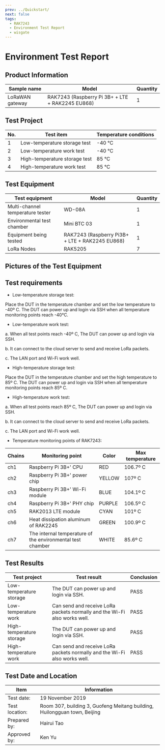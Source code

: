 ```yaml
---
prev: ../Quickstart/
next: false
tags:
  - RAK7243
  - Environment Test Report
  - wisgate
---
```


# Environment Test Report

## Product Information

| Sample name     | Model                                            | Quantity |
| --------------- | ------------------------------------------------ | -------- |
| LoRaWAN gateway | RAK7243 (Raspberry Pi 3B+ + LTE + RAK2245 EU868) | 1        |

## Test Project

| No. | Test item                     | Temperature conditions |
| --- | ----------------------------- | ---------------------- |
| 1   | Low-temperature storage test  | -40 ℃                  |
| 2   | Low-temperature work test     | -40 ℃                  |
| 3   | High-temperature storage test | 85 ℃                   |
| 4   | High-temperature work test    | 85 ℃                   |

## Test Equipment

| Test equipment                   | Model                                           | Quantity |
| -------------------------------- | ----------------------------------------------- | -------- |
| Multi-channel temperature tester | WD-08A                                          | 1        |
| Environmental test chamber       | Mini BTC 03                                     | 1        |
| Equipment being tested           | RAK7243 (Raspberry Pi3B+ + LTE + RAK2245 EU868) | 1        |
| LoRa Nodes                       | RAK5205                                         | 7        |

## Pictures of the Test Equipment

<rk-img
  src="/assets/images/wisgate/rak7243/testing-report/1.tester.png"
  width="50%"
  caption="Multi-channel temperature tester"
/>

<rk-img
  src="/assets/images/wisgate/rak7243/testing-report/2.png"
  width="50%"
  caption="RAK7243"
/>

<rk-img
  src="/assets/images/wisgate/rak7243/testing-report/3.test_chamber.png"
  width="50%"
  caption="Enviromental test chamber"
/>

<rk-img
  src="/assets/images/wisgate/rak7243/testing-report/4.lora-nodes.png"
  width="50%"
  caption="LoRa nodes"
/>

## Test requirements

- Low-temperature storage test:

Place the DUT in the temperature chamber and set the low temperature to -40º C. The DUT can power up and login via SSH when all temperature monitoring points reach -40℃.

- Low-temperature work test:

a. When all test points reach -40º C, The DUT can power up and login via SSH.

b. It can connect to the cloud server to send and receive LoRa packets.

c. The LAN port and Wi-Fi work well.

- High-temperature storage test:

Place the DUT in the temperature chamber and set the high temperature to 85º C. The DUT can power up and login via SSH when all temperature monitoring points reach 85º C.

- High-temperature work test:

a. When all test points reach 85º C, The DUT can power up and login via SSH.

b. It can connect to the cloud server to send and receive LoRa packets.

c. The LAN port and Wi-Fi work well.

- Temperature monitoring points of RAK7243:

| Chains | Monitoring point                                           | Color  | Max temperature |
| ------ | ---------------------------------------------------------- | ------ | --------------- |
| ch1    | Raspberry Pi 3B+' CPU                                      | RED    | 106.7º C        |
| ch2    | Raspberry Pi 3B+' power chip                               | YELLOW | 107º C          |
| ch3    | Raspberry Pi 3B+' Wi-Fi module                             | BLUE   | 104.1º C        |
| ch4    | Raspberry Pi 3B+' PHY chip                                 | PURPLE | 106.5º C        |
| ch5    | RAK2013 LTE module                                         | CYAN   | 101º C          |
| ch6    | Heat dissipation aluminum of RAK2245                       | GREEN  | 100.9º C        |
| ch7    | The internal temperature of the environmental test chamber | WHITE  | 85.6º C         |

<rk-img
  src="/assets/images/wisgate/rak7243/testing-report/5.png"
  width="75%"
  caption="Temperature monitoring points"
/>

## Test Results

| Test project             | Test result                                                               | Conclusion |
| ------------------------ | ------------------------------------------------------------------------- | ---------- |
| Low-temperature storage  | The DUT can power up and login via SSH.                                   | PASS       |
| Low-temperature work     | Can send and receive LoRa packets normally and the Wi-Fi also works well. | PASS       |
| High-temperature storage | The DUT can power up and login via SSH.                                   | PASS       |
| High-temperature work    | Can send and receive LoRa packets normally and the Wi-Fi also works well. | PASS       |

<rk-img
  src="/assets/images/wisgate/rak7243/testing-report/6.png"
  width="75%"
  caption="Send and receive LoRa packets at -40º C"
/>

<rk-img
  src="/assets/images/wisgate/rak7243/testing-report/7.lora-packets.png"
  width="75%"
  caption="Send and receive packets at 85º C"
/>

<rk-img
  src="/assets/images/wisgate/rak7243/testing-report/8.wifi.png"
  width="75%"
  caption="Wi-Fi works well at -40º C"
/>

<rk-img
  src="/assets/images/wisgate/rak7243/testing-report/9.wifi.png"
  width="75%"
  caption="Wi-Fi works well at 85º C"
/>

## Test Date and Location

| Item           | Information                                                               |
| -------------- | ------------------------------------------------------------------------- |
| Test date:     | 19 November 2019                                                          |
| Test location: | Room 307, building 3, Guofeng Meitang building, Huilongguan town, Beijing |
| Prepared by:   | Hairui Tao                                                                |
| Approved by:   | Ken Yu                                                                    |
